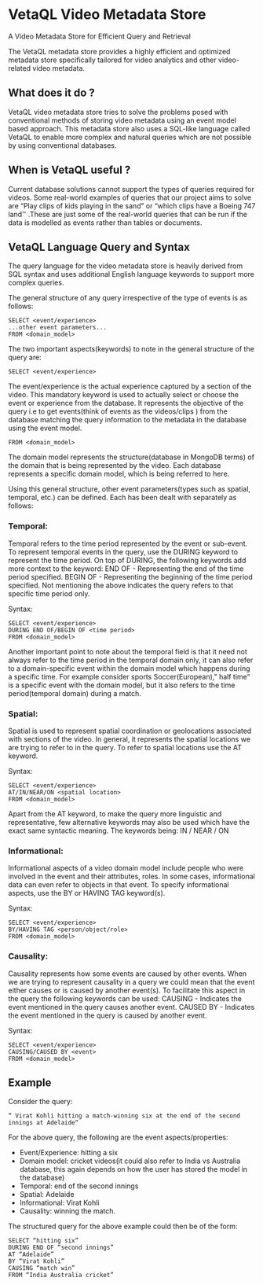 # VetaQL Video Metadata Store 
A Video Metadata Store for Efficient Query and Retrieval

The VetaQL metadata store provides a highly efficient and optimized metadata store specifically tailored for video analytics and other video-related video metadata. 

## What does it do ?

VetaQL video metadata store tries to solve the problems posed with conventional methods of storing video metadata using an event model based approach. This metadata store also uses a SQL-like language called VetaQL to enable more complex and natural queries which are not possible by using conventional databases.

## When is VetaQL useful ?

Current database solutions cannot support the types of queries required for videos. Some real-world examples of queries that our project aims to solve are “Play clips of kids playing in the sand” or “which clips have a Boeing 747 land'' .These are just some of the real-world queries that can be run if the data is modelled as events rather than tables or documents. 

## VetaQL Language Query and Syntax
The query language for the video metadata store is heavily derived from SQL syntax and uses additional English language keywords to support more complex queries.

The general structure of any query irrespective of the type of events is as follows:
```
SELECT <event/experience>
...other event parameters...
FROM <domain_model>
```

The two important aspects(keywords) to note in the general structure of the query are:

```
SELECT <event/experience>
```

The event/experience is the actual experience captured by a section of the video.
This mandatory keyword is used to actually select or choose the event or experience from the database. It represents the objective of the query i.e to get events(think of events as the videos/clips ) from the database matching the query information to the metadata in the database using the event model.

```
FROM <domain_model>
```

The domain model represents the structure(database in MongoDB terms) of the domain that is being represented by the video. Each database represents a specific domain model, which is being referred to here. 

Using this general structure, other event parameters(types such as spatial, temporal, etc.) can be defined. Each has been dealt with separately as follows:

### Temporal: 

Temporal refers to the time period represented by the event or sub-event. To represent temporal events in the query, use the DURING keyword to represent the time period.
On top of DURING, the following keywords add more context to the keyword:
END OF - Representing the end of the time period specified.
BEGIN OF - Representing the beginning of the time period specified.
	Not mentioning the above indicates the query refers to that specific time period only.

Syntax:

```
SELECT <event/experience>
DURING END OF/BEGIN OF <time period>
FROM <domain_model>
```

Another important point to note about the temporal field is that it need not always refer to the time period in the temporal domain only, it can also refer to a domain-specific event within the domain model which happens during a specific time. For example consider sports Soccer(European),” half time” is a specific event with the domain model, but it also refers to the time period(temporal domain) during a match. 

### Spatial:

Spatial is used to represent spatial coordination or geolocations associated with sections of the video. In general, it represents the spatial locations we are trying to refer to in the query. To refer to spatial locations use the AT keyword.

Syntax:

```
SELECT <event/experience>
AT/IN/NEAR/ON <spatial location>
FROM <domain_model>
```

Apart from the AT keyword, to make the query more linguistic and representative, few alternative keywords may also be used which have the exact same syntactic meaning.
The keywords being: IN / NEAR / ON


### Informational: 

Informational aspects of a video domain model include people who were involved in the event and their attributes, roles. In some cases, informational data can even refer to objects in that event. To specify informational aspects, use the BY or HAVING TAG keyword(s).

Syntax:

```
SELECT <event/experience>
BY/HAVING TAG <person/object/role>
FROM <domain_model>
```

### Causality:

Causality represents how some events are caused by other events. When we are trying to represent causality in a query we could mean that the event either causes or is caused by another event(s). To facilitate this aspect in the query the following keywords can be used:
CAUSING - Indicates the event mentioned in the query causes another event.
CAUSED BY - Indicates the event mentioned in the query is caused by another event.

Syntax:

```
SELECT <event/experience>
CAUSING/CAUSED BY <event>
FROM <domain_model>
```

## Example

Consider the query:
```
“ Virat Kohli hitting a match-winning six at the end of the second innings at Adelaide“
```
For the above query, the following are the event aspects/properties:
- Event/Experience: hitting a six
- Domain model: cricket videos(it could also refer to India vs Australia database, this again depends on how the user has stored the model in the database)
- Temporal: end of the second innings
- Spatial: Adelaide
- Informational: Virat Kohli
- Causality: winning the match.

The structured query for the above example could then be of the form:

```
SELECT “hitting six”
DURING END OF “second innings”
AT “Adelaide”
BY “Virat Kohli”
CAUSING “match win”
FROM “India Australia cricket”
```

